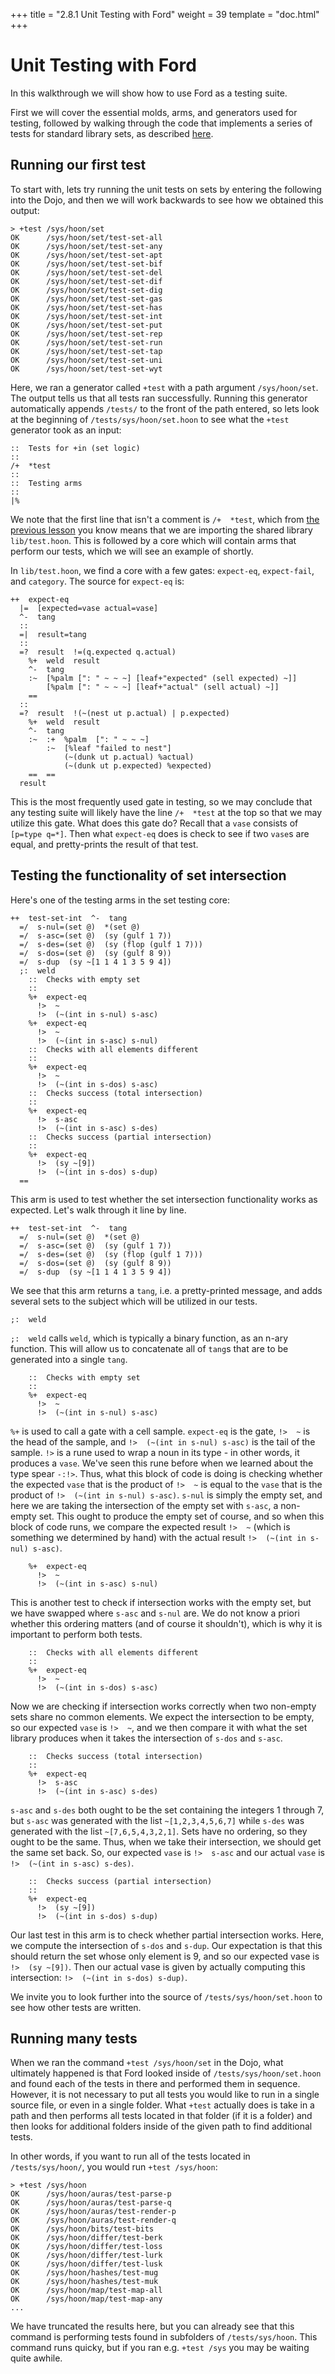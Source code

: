 +++
title = "2.8.1 Unit Testing with Ford"
weight = 39
template = "doc.html"
+++

# Unit Testing with Ford

In this walkthrough we will show how to use Ford as a testing suite.

First we will cover the essential molds, arms, and generators used for testing, followed by walking through the code that implements a series of tests for standard library sets, as described [here](../trees-sets-and-maps.md).

## Running our first test

To start with, lets try running the unit tests on sets by entering the following into the Dojo, and then we will work backwards to see how we obtained this output:
```
> +test /sys/hoon/set
OK      /sys/hoon/set/test-set-all
OK      /sys/hoon/set/test-set-any
OK      /sys/hoon/set/test-set-apt
OK      /sys/hoon/set/test-set-bif
OK      /sys/hoon/set/test-set-del
OK      /sys/hoon/set/test-set-dif
OK      /sys/hoon/set/test-set-dig
OK      /sys/hoon/set/test-set-gas
OK      /sys/hoon/set/test-set-has
OK      /sys/hoon/set/test-set-int
OK      /sys/hoon/set/test-set-put
OK      /sys/hoon/set/test-set-rep
OK      /sys/hoon/set/test-set-run
OK      /sys/hoon/set/test-set-tap
OK      /sys/hoon/set/test-set-uni
OK      /sys/hoon/set/test-set-wyt
```
Here, we ran a generator called `+test` with a path argument `/sys/hoon/set`. The output tells us that all tests ran successfully. Running this generator automatically appends `/tests/` to the front of the path entered, so lets look at the beginning of `/tests/sys/hoon/set.hoon` to see what the `+test` generator took as an input:

```
::  Tests for +in (set logic)
::
/+  *test
::
::  Testing arms
::
|%
```
We note that the first line that isn't a comment is `/+  *test`, which from [the previous lesson](../ford.md) you know means that we are importing the shared library `lib/test.hoon`. This is followed by a core which will contain arms that perform our tests, which we will see an example of shortly.

In `lib/test.hoon`, we find a core with a few gates: `expect-eq`, `expect-fail`, and `category`. The source for `expect-eq` is:
```
++  expect-eq
  |=  [expected=vase actual=vase]
  ^-  tang
  ::
  =|  result=tang
  ::
  =?  result  !=(q.expected q.actual)
    %+  weld  result
    ^-  tang
    :~  [%palm [": " ~ ~ ~] [leaf+"expected" (sell expected) ~]]
        [%palm [": " ~ ~ ~] [leaf+"actual" (sell actual) ~]]
    ==
  ::
  =?  result  !(~(nest ut p.actual) | p.expected)
    %+  weld  result
    ^-  tang
    :~  :+  %palm  [": " ~ ~ ~]
        :~  [%leaf "failed to nest"]
            (~(dunk ut p.actual) %actual)
            (~(dunk ut p.expected) %expected)
    ==  ==
  result
```
This is the most frequently used gate in testing, so we may conclude that any testing suite will likely have the line `/+  *test` at the top so that we may utilize this gate. What does this gate do? Recall that a `vase` consists of `[p=type q=*]`. Then what `expect-eq` does is check to see if two `vase`s are equal, and pretty-prints the result of that test.

## Testing the functionality of set intersection

Here's one of the testing arms in the set testing core:
```
++  test-set-int  ^-  tang
  =/  s-nul=(set @)  *(set @)
  =/  s-asc=(set @)  (sy (gulf 1 7))
  =/  s-des=(set @)  (sy (flop (gulf 1 7)))
  =/  s-dos=(set @)  (sy (gulf 8 9))
  =/  s-dup  (sy ~[1 1 4 1 3 5 9 4])
  ;:  weld
    ::  Checks with empty set
    ::
    %+  expect-eq
      !>  ~
      !>  (~(int in s-nul) s-asc)
    %+  expect-eq
      !>  ~
      !>  (~(int in s-asc) s-nul)
    ::  Checks with all elements different
    ::
    %+  expect-eq
      !>  ~
      !>  (~(int in s-dos) s-asc)
    ::  Checks success (total intersection)
    ::
    %+  expect-eq
      !>  s-asc
      !>  (~(int in s-asc) s-des)
    ::  Checks success (partial intersection)
    ::
    %+  expect-eq
      !>  (sy ~[9])
      !>  (~(int in s-dos) s-dup)
  ==
```
This arm is used to test whether the set intersection functionality works as expected. Let's walk through it line by line.
```
++  test-set-int  ^-  tang
  =/  s-nul=(set @)  *(set @)
  =/  s-asc=(set @)  (sy (gulf 1 7))
  =/  s-des=(set @)  (sy (flop (gulf 1 7)))
  =/  s-dos=(set @)  (sy (gulf 8 9))
  =/  s-dup  (sy ~[1 1 4 1 3 5 9 4])
```
We see that this arm returns a `tang`, i.e. a pretty-printed message, and adds several sets to the subject which will be utilized in our tests.
```
;:  weld
```
`;:  weld` calls `weld`, which is typically a binary function, as an n-ary function. This will allow us to concatenate all of `tang`s that are to be generated into a single `tang`.
```
    ::  Checks with empty set
    ::
    %+  expect-eq
      !>  ~
      !>  (~(int in s-nul) s-asc)
```
`%+` is used to call a gate with a cell sample.  `expect-eq` is the gate, `!>  ~` is the head of the sample, and `!>  (~(int in s-nul) s-asc)` is the tail of the sample.  `!>` is a rune used to wrap a noun in its type - in other words, it produces a `vase`. We've seen this rune before when we learned about the type spear `-:!>`. Thus, what this block of code is doing is checking whether the expected `vase` that is the product of `!>  ~` is equal to the `vase` that is the product of `!>  (~(int in s-nul) s-asc)`. `s-nul` is simply the empty set, and here we are taking the intersection of the empty set with `s-asc`, a non-empty set. This ought to produce the empty set of course, and so when this block of code runs, we compare the expected result `!>  ~` (which is something we determined by hand) with the actual result `!>  (~(int in s-nul) s-asc)`.
```
    %+  expect-eq
      !>  ~
      !>  (~(int in s-asc) s-nul)
```
This is another test to check if intersection works with the empty set, but we have swapped where `s-asc` and `s-nul` are. We do not know a priori whether this ordering matters (and of course it shouldn't), which is why it is important to perform both tests.


```
    ::  Checks with all elements different
    ::
    %+  expect-eq
      !>  ~
      !>  (~(int in s-dos) s-asc)
```
Now we are checking if intersection works correctly when two non-empty sets share no common elements. We expect the intersection to be empty, so our expected `vase` is `!>  ~`, and we then compare it with what the set library produces when it takes the intersection of `s-dos` and `s-asc`.

```
    ::  Checks success (total intersection)
    ::
    %+  expect-eq
      !>  s-asc
      !>  (~(int in s-asc) s-des)
```
`s-asc` and `s-des` both ought to be the set containing the integers 1 through 7, but `s-asc` was generated with the list `~[1,2,3,4,5,6,7]` while `s-des` was generated with the list `~[7,6,5,4,3,2,1]`. Sets have no ordering, so they ought to be the same. Thus, when we take their intersection, we should get the same set back. So, our expected `vase` is `!>  s-asc` and our actual `vase` is `!>  (~(int in s-asc) s-des)`.

```
    ::  Checks success (partial intersection)
    ::
    %+  expect-eq
      !>  (sy ~[9])
      !>  (~(int in s-dos) s-dup)
```
Our last test in this arm is to check whether partial intersection works. Here, we compute the intersection of `s-dos` and `s-dup`. Our expectation is that this should return the set whose only element is 9, and so our expected vase is `!>  (sy ~[9])`. Then our actual vase is given by actually computing this intersection: `!>  (~(int in s-dos) s-dup)`.

We invite you to look further into the source of `/tests/sys/hoon/set.hoon` to see how other tests are written.

## Running many tests

When we ran the command `+test /sys/hoon/set` in the Dojo, what ultimately happened is that Ford looked inside of `/tests/sys/hoon/set.hoon` and found each of the tests in there and performed them in sequence. However, it is not necessary to put all tests you would like to run in a single source file, or even in a single folder. What `+test` actually does is take in a path and then performs all tests located in that folder (if it is a folder) and then looks for additional folders inside of the given path to find additional tests.

In other words, if you want to run all of the tests located in `/tests/sys/hoon/`, you would run `+test /sys/hoon`:

```
> +test /sys/hoon
OK      /sys/hoon/auras/test-parse-p
OK      /sys/hoon/auras/test-parse-q
OK      /sys/hoon/auras/test-render-p
OK      /sys/hoon/auras/test-render-q
OK      /sys/hoon/bits/test-bits
OK      /sys/hoon/differ/test-berk
OK      /sys/hoon/differ/test-loss
OK      /sys/hoon/differ/test-lurk
OK      /sys/hoon/differ/test-lusk
OK      /sys/hoon/hashes/test-mug
OK      /sys/hoon/hashes/test-muk
OK      /sys/hoon/map/test-map-all
OK      /sys/hoon/map/test-map-any
...
```
We have truncated the results here, but you can already see that this command is performing tests found in subfolders of `/tests/sys/hoon`. This command runs quicky, but if you ran e.g. `+test /sys` you may be waiting quite awhile.
